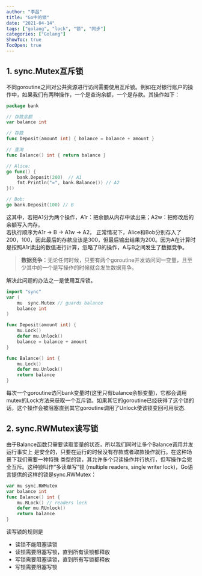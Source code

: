 ```yaml
---
author: "李昌"
title: "Go中的锁"
date: "2021-04-14"
tags: ["golang", "lock", "锁", "同步"]
categories: ["Golang"]
ShowToc: true
TocOpen: true
---
```


## 1. sync.Mutex互斥锁
不同goroutine之间对公共资源进行访问需要使用互斥锁。例如在对银行账户的操作中，如果我们有两种操作，一个是查询余额，一个是存款。其操作如下：
```go
package bank 

// 存款余额
var balance int 

// 存款
func Deposit(amount int) { balance = balance + amount } 

// 查询
func Balance() int { return balance }
```

```go
// Alice: 
go func() { 
    bank.Deposit(200)  // A1
    fmt.Println("=", bank.Balance()) // A2
}()

// Bob: 
go bank.Deposit(100) // B
```
这其中，若把A1分为两个操作，A1r：把余额从内存中读出来；A2w：把修改后的余额写入内存。  
若执行顺序为A1r → B → A1w → A2， 正常情况下，Alice和Bob分别存入了$200，$100，因此最后的存款应该是300，但最后输出结果为200。因为A在计算时是按照A1r读出的数值进行计算，忽略了B的操作，A与B之间发生了数据竞争。
> **数据竞争**：无论任何时候，只要有两个goroutine并发访问同一变量，且至少其中的一个是写操作的时候就会发生数据竞争。

解决此问题的办法之一是使用互斥锁。
```go
import "sync"
var ( 
    mu  sync.Mutex // guards balance
    balance int
)

func Deposit(amount int) { 
    mu.Lock() 
    defer mu.Unlock()
    balance = balance + amount 
}

func Balance() int { 
    mu.Lock() 
    defer mu.Unlock() 
    return balance
}
```
每次一个goroutine访问bank变量时(这里只有balance余额变量)，它都会调用mutex的Lock方法来获取一个互斥锁。如果其它的goroutine已经获得了这个锁的话，这个操作会被阻塞直到其它goroutine调用了Unlock使该锁变回可用状态.

## 2. sync.RWMutex读写锁
由于Balance函数只需要读取变量的状态，所以我们同时让多个Balance调用并发运行事实上 是安全的，只要在运行的时候没有存款或者取款操作就行。在这种场景下我们需要一种特殊 类型的锁，其允许多个只读操作并行执行，但写操作会完全互斥。这种锁叫作“多读单写”锁 (multiple readers, single writer lock)，Go语言提供的这样的锁是sync.RWMutex：
```go
var mu sync.RWMutex 
var balance int 
func Balance() int { 
    mu.RLock() // readers lock 
    defer mu.RUnlock() 
    return balance
}
```

读写锁的规则是  

- 读锁不能阻塞读锁
- 读锁需要阻塞写锁，直到所有读锁都释放
- 写锁需要阻塞读锁，直到所有写锁都释放
- 写锁需要阻塞写锁
